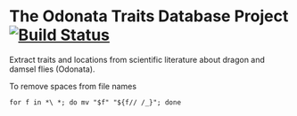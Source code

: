 # The Odonata Traits Database Project [![Build Status](https://travis-ci.org/rafelafrance/traiter_odonata.svg?branch=master)](https://travis-ci.org/rafelafrance/traiter_odonata)

Extract traits and locations from scientific literature about dragon and damsel flies (Odonata).


To remove spaces from file names
```shell script
for f in *\ *; do mv "$f" "${f// /_}"; done
```
